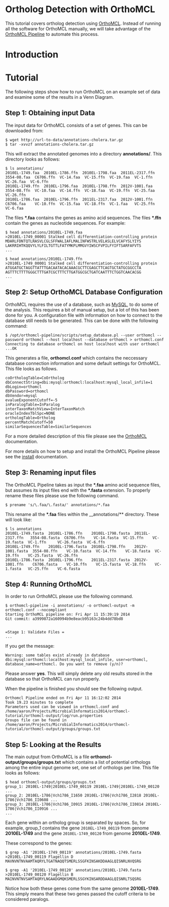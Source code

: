 Ortholog Detection with OrthoMCL
================================

This tutorial covers ortholog detection using [OrthoMCL](http://orthomcl.org/common/downloads/software/v2.0/).  Instead of running all the software for OrthoMCL manually, we will take advantage of the [OrthoMCL Pipeline](https://github.com/apetkau/orthomcl-pipeline) to automate this process.

Introduction
============

Tutorial
========

The following steps show how to run OrthoMCL on an example set of data and examine some of the results in a Venn Diagram.

Step 1: Obtaining input Data
----------------------------

The input data for OrthoMCL consists of a set of genes.  This can be downloaded from:

	$ wget http://url-to-data/annotations-cholera.tar.gz
	$ tar -xvvzf annotations-cholera.tar.gz

This will extract the annotated genomes into a directory __annotations/__.  This directory looks as follows:

	$ ls annotations/
	2010EL-1749.faa  2010EL-1786.ffn  2010EL-1798.faa  2011EL-2317.ffn  3554-08.faa  C6706.ffn  VC-14.faa  VC-15.ffn  VC-19.faa  VC-1.ffn   VC-26.faa  VC-6.ffn
	2010EL-1749.ffn  2010EL-1796.faa  2010EL-1798.ffn  2012V-1001.faa   3554-08.ffn  VC-10.faa  VC-14.ffn  VC-18.faa  VC-19.ffn  VC-25.faa  VC-26.ffn
	2010EL-1786.faa  2010EL-1796.ffn  2011EL-2317.faa  2012V-1001.ffn   C6706.faa    VC-10.ffn  VC-15.faa  VC-18.ffn  VC-1.faa   VC-25.ffn  VC-6.faa

The files __*.faa__ contains the genes as amino acid sequences.  The files __*.ffn__ contain the genes as nucleotide sequences.  For example:

	$ head annotations/2010EL-1749.faa
	>2010EL-1749_00001 Stalked cell differentiation-controlling protein
	MDARLFDNTQTLRASVLCGLSFFWALIAFLMALINFWSTRLVELASLELVCAFYSLYIYS
	LAKRRIHTKQQVYLYLFILTGTTLFATYMKPLMMGVYIWSCFVPILFYIFTSARFAFVTS
	...

	$ head annotations/2010EL-1749.ffn
	>2010EL-1749_00001 Stalked cell differentiation-controlling protein
	ATGGATGCTAGGTTATTTGACAATACACAAACGCTTCGAGCTTCAGTGCTATGCGGCCTA
	AGTTTCTTTTGGGCTTTGATCGCTTTCTTGATGGCGCTGATCAATTTCTGGTCAACACGG
	...

Step 2: Setup OrthoMCL Database Configuration
---------------------------------------------

OrthoMCL requires the use of a database, such as [MySQL](http://www.mysql.com/), to do some of the analysis.  This requires a bit of manual setup, but a lot of this has been done for you.  A configuration file with information on how to connect to the database still needs to be generated.  This can be done with the following command:

	$ /opt/orthomcl-pipeline/scripts/setup_database.pl --user orthomcl --password orthomcl --host localhost --database orthomcl > orthomcl.conf
	Connecting to database orthomcl on host localhost with user orthomcl ...OK

This generates a file, __orthomcl.conf__ which contains the neccessary database connection information and some default settings for OrthoMCL.  This file looks as follows.

	coOrthologTable=CoOrtholog
	dbConnectString=dbi:mysql:orthomcl:localhost:mysql_local_infile=1
	dbLogin=orthomcl
	dbPassword=orthomcl
	dbVendor=mysql 
	evalueExponentCutoff=-5
	inParalogTable=InParalog
	interTaxonMatchView=InterTaxonMatch
	oracleIndexTblSpc=NONE
	orthologTable=Ortholog
	percentMatchCutoff=50
	similarSequencesTable=SimilarSequences

For a more detailed description of this file please see the [OrthoMCL](http://orthomcl.org/common/downloads/software/v2.0/UserGuide.txt) documentation.

For more details on how to setup and install the OrthoMCL Pipeline please see the [install](https://github.com/apetkau/orthomcl-pipeline/blob/master/INSTALL.md) documentation.

Step 3: Renaming input files
----------------------------

The OrthoMCL Pipeline takes as input the __*.faa__ amino acid sequence files, but assumes its input files end with the __*.fasta__ extension.  To properly rename these files please use the following command.

	$ prename 's/\.faa/\.fasta/' annotations/*.faa

This rename all the __*.faa__ files within the __annotations/** directory.  These will look like:

	$ ls annotations
	2010EL-1749.fasta  2010EL-1786.ffn    2010EL-1798.fasta  2011EL-2317.ffn   3554-08.fasta  C6706.ffn    VC-14.fasta  VC-15.ffn    VC-19.fasta  VC-1.ffn     VC-26.fasta  VC-6.ffn
	2010EL-1749.ffn    2010EL-1796.fasta  2010EL-1798.ffn    2012V-1001.fasta  3554-08.ffn    VC-10.fasta  VC-14.ffn    VC-18.fasta  VC-19.ffn    VC-25.fasta  VC-26.ffn
	2010EL-1786.fasta  2010EL-1796.ffn    2011EL-2317.fasta  2012V-1001.ffn    C6706.fasta    VC-10.ffn    VC-15.fasta  VC-18.ffn    VC-1.fasta   VC-25.ffn    VC-6.fasta

Step 4: Running OrthoMCL
------------------------

In order to run OrthoMCL please use the following command.

	$ orthomcl-pipeline -i annotations/ -o orthomcl-output -m orthomcl.conf --nocompliant
	Starting OrthoMCL pipeline on: Fri Apr 11 15:39:19 2014
	Git commit: a3999872a160994b9e8eacb95163c24b4dd78bd8
	
	
	=Stage 1: Validate Files =
	...

If you get the message:

	Warning: some tables exist already in database dbi:mysql:orthomcl:localhost:mysql_local_infile, user=orthomcl, database_name=orthomcl. Do you want to remove (y/n)?

Please answer __yes__.  This will simply delete any old results stored in the database so that OrthoMCL can run properly.

When the pipeline is finished you should see the following output.

	Orthomcl Pipeline ended on Fri Apr 11 16:12:02 2014
	Took 19.23 minutes to complete
	Parameters used can be viewed in orthomcl.conf and /home/aaron/Projects/MicrobialInformatics2014/orthomcl-tutorial/orthomcl-output/log/run.properties
	Groups file can be found in /home/aaron/Projects/MicrobialInformatics2014/orthomcl-tutorial/orthomcl-output/groups/groups.txt

Step 5: Looking at the Results
------------------------------

The main output from OrthoMCL is a file __orthomcl-output/groups/groups.txt__ which contains a list of potential orthologs among the entire input genome set, one set of orthologs per line.  This file looks as follows:

	$ head orthomcl-output/groups/groups.txt
	group_1: 2010EL-1749|2010EL-1749_00119 2010EL-1749|2010EL-1749_00120 ...
	group_2: 2010EL-1786|Vch1786_I1650 2010EL-1786|Vch1786_I2818 2010EL-1786|Vch1786_II0608 ...
	group_3: 2010EL-1786|Vch1786_I0915 2010EL-1786|Vch1786_II0814 2010EL-1786|Vch1786_II0916 ...
	...

Each gene within an ortholog group is separated by spaces.  So, for example, group_1 contains the gene `2010EL-1749_00119` from genome __2010EL-1749__ and the gene `2010EL-1749_00120` from genome __2010EL-1749__.

These correspond to the genes:

	$ grep -A1 '2010EL-1749_00119' annotations/2010EL-1749.fasta
	>2010EL-1749_00119 Flagellin D
	MAVNVNTNVAAMTAQRYLTGATNAQQTSMERLSSGFKINSAKDDAAGLQISNRLNVQSRG

	$ grep -A1 '2010EL-1749_00120' annotations/2010EL-1749.fasta
	>2010EL-1749_00120 Flagellin B
	MAINVNTNVSAMTAQRYLNGAADGMQKSMERLSSGYKINSARDDAAGLQISNRLTSQSRG

Notice how both these genes come from the same genome __2010EL-1749__.  This simply means that these two genes passed the cutoff criteria to be considered paralogs.
